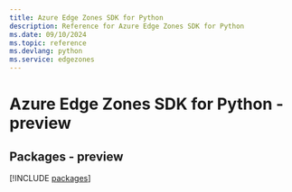```yaml
---
title: Azure Edge Zones SDK for Python
description: Reference for Azure Edge Zones SDK for Python
ms.date: 09/10/2024
ms.topic: reference
ms.devlang: python
ms.service: edgezones
---
```

# Azure Edge Zones SDK for Python - preview
## Packages - preview
[!INCLUDE [packages](edge-zones-index.md)]